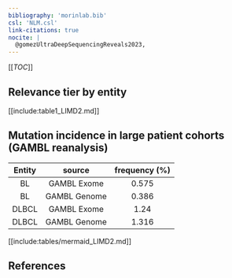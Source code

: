 ```yaml
---
bibliography: 'morinlab.bib'
csl: 'NLM.csl'
link-citations: true
nocite: |
  @gomezUltraDeepSequencingReveals2023, 
---
```


[[_TOC_]]




## Relevance tier by entity

[[include:table1_LIMD2.md]]


## Mutation incidence in large patient cohorts (GAMBL reanalysis)

|Entity|source |frequency (%)|
|:------:|:----:|:----:|
|BL|GAMBL Exome |0.575 |
|BL|GAMBL Genome |0.386 |
|DLBCL|GAMBL Exome |1.24 |
|DLBCL|GAMBL Genome |1.316 |


[[include:tables/mermaid_LIMD2.md]]

## References


